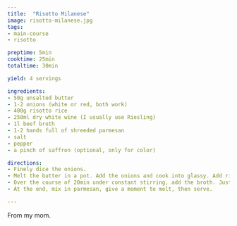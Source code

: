```yaml
---
title:  "Risotto Milanese"
image: risotto-milanese.jpg
tags: 
- main-course
- risotto

preptime: 5min
cooktime: 25min
totaltime: 30min

yield: 4 servings

ingredients:
- 50g unsalted butter
- 1-2 onions (white or red, both work)
- 400g risotto rice
- 250ml dry white wine (I usually use Riesling)
- 1l beef broth
- 1-2 hands full of shreeded parmesan
- salt
- pepper
- a pinch of saffron (optional, only for color)

directions:
- Finely dice the onions. 
- Melt the butter in a pot. Add the onions and cook into glassy. Add rice and briefly roast. Add wine and let cook until wine has been soaked up. Add a bit of salt and a good amount of pepper. If you want to add saffron, do it now by adding it to a bit of the broth.
- Over the course of 20min under constant stirring, add the broth. Just add a bit and let soak up fully before adding more. 
- At the end, mix in parmesan, give a moment to melt, then serve.

---
```


From my mom.
